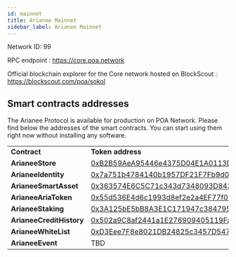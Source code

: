 ```yaml
---
id: mainnet
title: Arianee Mainnet
sidebar_label: Arianee Mainnet
---
```


Network ID: 99

RPC endpoint : https://core.poa.network

Official blockchain explorer for the Core network hosted on BlockScout : https://blockscout.com/poa/sokol

## Smart contracts addresses

The Arianee Protocol is available for production on POA Network. Please find below the addresses of the smart contracts. You can start using them right now without installing any software.

 


<table>
  <tr>
   <td><strong>Contract</strong>
   </td>
   <td><strong>Token address</strong>
   </td>
  </tr>
  <tr>
   <td><strong>ArianeeStore</strong>
   </td>
   <td><a href="https://blockscout.com/poa/core/address/0xB2B59AeA95446e4375D04E1A0113D85c3864a0C2/transactions" target="_blank">0xB2B59AeA95446e4375D04E1A0113D85c3864a0C2</a>
   </td>
  </tr>
  <tr>
   <td><strong>ArianeeIdentity</strong>
   </td>
   <td><a href="https://blockscout.com/poa/core/address/0x7a751b4784140b1957DF21F7Fb9d0D0E42021838/transactions" target="_blank">0x7a751b4784140b1957DF21F7Fb9d0D0E42021838</a>
   </td>
  </tr>
  <tr>
   <td><strong>ArianeeSmartAsset</strong>
   </td>
   <td><a href="https://blockscout.com/poa/core/address/0x363574E6C5C71c343d7348093D84320c76d5Dd29/transactions" target="_blank">0x363574E6C5C71c343d7348093D84320c76d5Dd29</a>
   </td>
  </tr>
  <tr>
   <td><strong>ArianeeAriaToken</strong>
   </td>
   <td><a href="https://blockscout.com/poa/core/address/0x55d536E4d6c1993d8ef2e2a4EF77f02088419420/transactions" target="_blank">0x55d536E4d6c1993d8ef2e2a4EF77f02088419420</a>
   </td>
  </tr>
  <tr>
   <td><strong>ArianeeStaking</strong>
   </td>
   <td><a href="https://blockscout.com/poa/core/address/0x3A125bE5bB8A3E1C171947c384795B4a488B74A0/transactions" target="_blank">0x3A125bE5bB8A3E1C171947c384795B4a488B74A0</a>
   </td>
  </tr>
  <tr>
   <td><strong>ArianeeCreditHistory</strong>
   </td>
   <td><a href="https://blockscout.com/poa/core/address/0x502a9C8af2441a1E276909405119FaE21F3dC421/transactions" target="_blank">0x502a9C8af2441a1E276909405119FaE21F3dC421</a>
   </td>
  </tr>
  <tr>
   <td><strong>ArianeeWhiteList</strong>
   </td>
   <td><a href="https://blockscout.com/poa/core/address/0xD3Eee7F8e8021DB24825c3457D5479F2B57f40EF/transactions" target="_blank">0xD3Eee7F8e8021DB24825c3457D5479F2B57f40EF</a>
   </td>
  </tr>
  <tr>
   <td><strong>ArianeeEvent</strong>
   </td>
   <td>TBD
   </td>
  </tr>  
</table>


 
